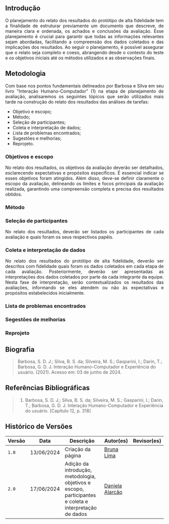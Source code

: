 ## Introdução
<p style="text-align: justify;">O planejamento do relato dos resultados do protótipo de alta fidelidade tem a finalidade de estruturar previamente um documento que descreve, de maneira clara e ordenada, os achados e conclusões da avaliação. Esse planejamento é crucial para garantir que todas as informações relevantes sejam abordadas, facilitando a compreensão dos dados coletados e das implicações dos resultados. Ao seguir o planejamento, é possível assegurar que o relato seja completo e coeso, abrangendo desde o contexto do teste e os objetivos iniciais até os métodos utilizados e as observações finais. </p>

## Metodologia
<p style="text-align: justify;">Com base nos pontos fundamentais delineados por Barbosa e Silva em seu livro "Interação Humano-Computador" (1) na etapa de planejamento de avaliação, analisaremos os seguintes tópicos que serão utilizados mais tarde na construção do relato dos resultados das análises de tarefas: </p>
<ul>
<li>Objetivo e escopo;</li>
<li>Método;</li>
<li>Seleção de participantes;</li>
<li>Coleta e interpretação de dados;</li>
<li>Lista de problemas encontrados;</li>
<li>Sugestões e melhorias;</li>
<li>Reprojeto.</li>
</ul>

### Objetivos e escopo
<p style="text-align: justify;">No relato dos resultados, os objetivos da avaliação deverão ser detalhados, esclarecendo expectativas e propósitos específicos. É essencial indicar se esses objetivos foram atingidos. Além disso, deve-se definir claramente o escopo da avaliação, delineando os limites e focos principais da avaliação realizada, garantindo uma compreensão completa e precisa dos resultados obtidos.</p>

### Método


### Seleção de participantes 
<p style="text-align: justify;">No relato dos resultados, deverão ser listados os participantes de cada avaliação e quais foram os seus respectivos papéis.  </p>

### Coleta e interpretação de dados
<p style="text-align: justify;">No relato dos resultados do protótipo de alta fidelidade, deverão ser descritos com fidelidade quais foram os dados coletados em cada etapa de cada avaliação. Posteriormente, deverão ser apresentadas as interpretações dos dados coletados por parte da cada integrante da equipe. Nesta fase de interpretação, serão contextualizados os resultados das avaliações, informando se eles atendem ou não às expectativas e propósitos estabelecidos inicialmente. </p>

### Lista de problemas encontrados

### Segestões de melhorias 

### Reprojeto 

## Biografia

> Barbosa, S. D. J.; Silva, B. S. da; Silveira, M. S.; Gasparini, I.; Darin, T.; Barbosa, G. D. J. Interação Humano-Computador e Experiência do usuário. (2021). Acesso em: 03 de junho de 2024.

## Referências Bibliográficas
> 1. Barbosa, S. D. J.; Silva, B. S. da; Silveira, M. S.; Gasparini, I.; Darin, T.; Barbosa, G. D. J. Interação Humano-Computador e Experiência do usuário. [Capítulo 12, p. 318]

## Histórico de Versões

| Versão  | Data       | Descrição                 | Autor(es)                   | Revisor(es)                                    |
| ------- | :--------: | ------------------------- | --------------------------- | ---------------------------------------------- |
| `1.0`   | 13/06/2024 | Criação da página         | [Bruna Lima](https://github.com/libruna) | |
| `2.0`   | 17/06/2024 | Adição da introdução, metodologia, objetivos e escopo, participantes e coleta e interpretação de dados         | [Daniela Alarcão](https://github.com/danialarcao) | |